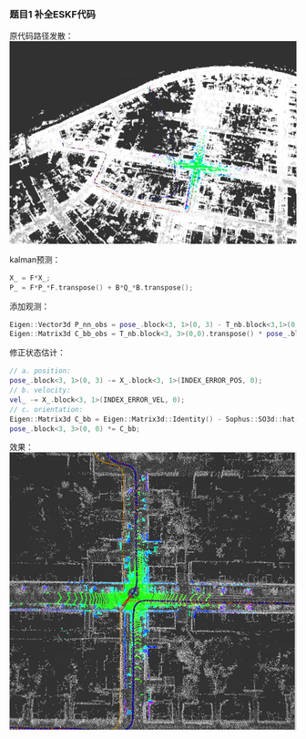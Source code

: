 ### 题目1 补全ESKF代码
原代码路径发散：
![avartar](fig1.png)

kalman预测：
```cpp
X_ = F*X_; 
P_ = F*P_*F.transpose() + B*Q_*B.transpose();
```
添加观测：
```cpp
Eigen::Vector3d P_nn_obs = pose_.block<3, 1>(0, 3) - T_nb.block<3,1>(0,3);   
Eigen::Matrix3d C_bb_obs = T_nb.block<3, 3>(0,0).transpose() * pose_.block<3, 3>(0, 0); 
```
修正状态估计：
```cpp
// a. position:
pose_.block<3, 1>(0, 3) -= X_.block<3, 1>(INDEX_ERROR_POS, 0);
// b. velocity:
vel_ -= X_.block<3, 1>(INDEX_ERROR_VEL, 0);
// c. orientation:
Eigen::Matrix3d C_bb = Eigen::Matrix3d::Identity() - Sophus::SO3d::hat( X_.block<3, 1>(INDEX_ERROR_ORI, 0) ).matrix();
pose_.block<3, 3>(0, 0) *= C_bb;
```
效果：
![avartar](fig2.png)